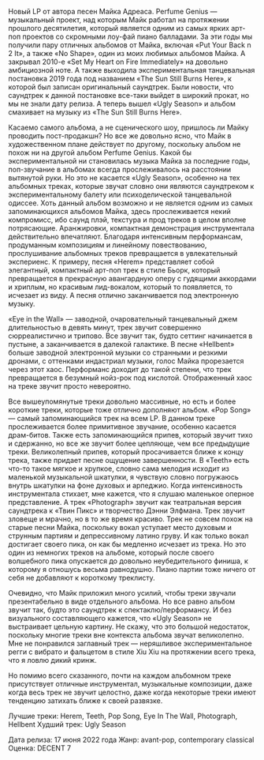 Новый LP от автора песен Майка Адреаса. Perfume Genius — музыкальный проект, над которым Майк работал на протяжении прошлого десятилетия, который является одним из самых ярких арт-поп проектов со скромными лоу-фай пиано балладами. За эти годы мы получили пару отличных альбомов от Майка, включая «Put Your Back n 2 It», а также «No Shape», один из моих любимых альбомов Майка. А закрывал 2010-е «Set My Heart on Fire Immediately» на довольно амбициозной ноте. А также выходила экспериментальная танцевальная постановка 2019 года под названием «The Sun Still Burns Here», к которой был записан оригинальный саундтрек. Были новости, что саундтрек к данной постановке все-таки выйдет в широкий прокат, но мы не знали дату релиза. А теперь вышел «Ugly Season» и альбом смахивает на музыку из «The Sun Still Burns Here».

Касаемо самого альбома, а не сценического шоу, пришлось ли Майку проводить пост-продакшн? Но все же довольно ясно, что Майк в художественном плане действует по другому, поскольку альбом не похож ни на другой альбом Perfume Genius. Какой бы экспериментальной ни становилась музыка Майка за последние годы, поп-звучание в альбомах всегда прослеживалось на расстоянии вытянутой руки. Но это не касается «Ugly Season», особенно на тех альбомных треках, которые звучат словно они являются саундтреком к экспериментальному балету или психоделической танцевальной одиссее. Хоть данный альбом возможно и не является одним из самых запоминающихся альбомов Майка, здесь прослеживается некий компромисс, ибо саунд плэй, текстура и прод треков в целом вполне потрясающие. Аранжировки, компактная демонстрация инструментала действительно впечатляют. Благодаря интенсивным перформансам, продуманным композициям и линейному повествованию, прослушивание альбомных треков превращается в увлекательный экспериенс. К примеру, песня «Herem» представляет собой элегантный, компактный арт-поп трек в стиле Бьорк, который превращается в прекрасную авангардную оперу с гудящими аккордами и хриплым, но красивым лид-вокалом, который то появляется, то исчезает из виду. А песня отлично заканчивается под электронную музыку.

«Eye in the Wall» — заводной, очаровательный танцевальный джем длительностью в девять минут, трек звучит совершенно сюрреалистично и трипово. Все звучит так, будто сеттинг начинается в пустыне, а заканчивается в далекой галактике. В песне «Hellbent» больше заводной электронной музыки со странными и резкими дронами, с оттенками индастриал музыки, голос Майка прорезается через этот хаос. Перформанс доходит до такой степени, что трек превращается в безумный нойз-рок под кислотой. Отображенный хаос на треке звучит просто невероятно.

Все вышеупомянутые треки довольно массивные, но есть и более короткие треки, которые тоже отлично дополняют альбом. «Pop Song» — самый запоминающийся трек на всем LP. В данном треке прослеживается более примитивное звучание, особенно касается драм-битов. Также есть запоминающийся припев, который звучит тихо и сдержанно, но все же звучит более цепляюще, чем все предыдущие треки. Великолепный припев, который просачивается ближе к концу трека, также придает песне ощущение завершенности. В «Teeth» есть что-то такое мягкое и хрупкое, словно сама мелодия исходит из маленькой музыкальной шкатулки, я чувствую словно погружаюсь внутрь шкатулки на фоне духовых и арпеджио. Когда интенсивность инструментала стихает, мне кажется, что я слушаю маленькое оперное представление. А трек «Photograph» звучит как театральная версия саундтрека к «Твин Пикс» и творчество Дэнни Элфмана. Трек звучит зловеще и мрачно, но в то же время красиво. Трек не совсем похож на старые песни Майка, поскольку вокал уступает место духовым и струнным партиям и депрессивному латино груву. И как только вокал достигает своего пика, он как бы медленно исчезает из трека. Но это один из немногих треков на альбоме, который после своего волшебного пика опускается до довольно неубедительного финиша, к которому я отношусь весьма равнодушно. Пиано партии тоже ничего от себя не добавляют к короткому треклисту.

Очевидно, что Майк приложил много усилий, чтобы треки звучали презентабельно в виде отдельного альбома. Но все равно альбом звучит так, будто это саундтрек к спектаклю/перформансу. И без визуального составляющего кажется, что «Ugly Season» не выстраивает цельную картину. Не скажу, что это большой недостаток, поскольку многие треки вне контекста альбома звучат великолепно. Мне не понравился заглавный трек — неряшливое экспериментальное регги с вибрато и фальцетом в стиле Xiu Xiu на протяжении всего трека, что я ловлю дикий кринж.

Но помимо всего сказанного, почти на каждом альбомном треке присутствует отличные инструментал, музыкальные композиции, даже когда весь трек не звучит целостно, даже когда некоторые треки имеют тенденцию затихать ближе к своей развязке.

Лучшие треки: Herem, Teeth, Pop Song, Eye In The Wall, Photograph, Hellbent
Худший трек: Ugly Season

Дата релиза: 17 июня 2022 года
Жанр: avant-pop, contemporary classical
Оценка: DECENT 7
